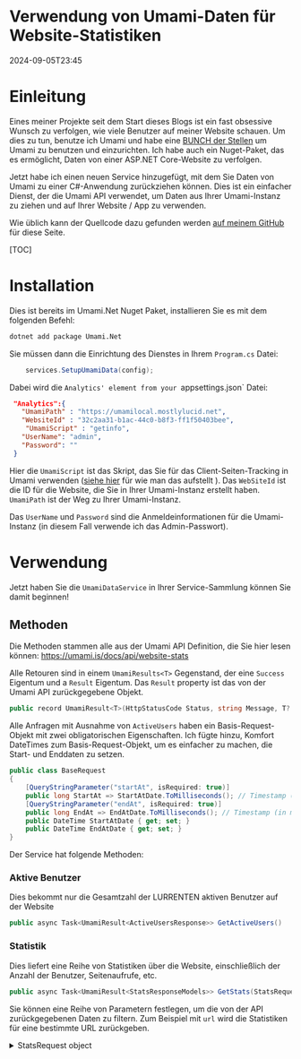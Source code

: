 # Verwendung von Umami-Daten für Website-Statistiken

<!--category-- ASP.NET, Umami -->
<datetime class="hidden">2024-09-05T23:45</datetime>

# Einleitung

Eines meiner Projekte seit dem Start dieses Blogs ist ein fast obsessive Wunsch zu verfolgen, wie viele Benutzer auf meiner Website schauen. Um dies zu tun, benutze ich Umami und habe eine [BUNCH der Stellen](/blog/category/Umami) um Umami zu benutzen und einzurichten. Ich habe auch ein Nuget-Paket, das es ermöglicht, Daten von einer ASP.NET Core-Website zu verfolgen.

Jetzt habe ich einen neuen Service hinzugefügt, mit dem Sie Daten von Umami zu einer C#-Anwendung zurückziehen können. Dies ist ein einfacher Dienst, der die Umami API verwendet, um Daten aus Ihrer Umami-Instanz zu ziehen und auf Ihrer Website / App zu verwenden.

Wie üblich kann der Quellcode dazu gefunden werden [auf meinem GitHub](https://github.com/scottgal/mostlylucidweb/tree/main/Umami.Net) für diese Seite.

[TOC]

# Installation

Dies ist bereits im Umami.Net Nuget Paket, installieren Sie es mit dem folgenden Befehl:

```bash
dotnet add package Umami.Net
```

Sie müssen dann die Einrichtung des Dienstes in Ihrem `Program.cs` Datei:

```csharp
    services.SetupUmamiData(config);
```

Dabei wird die `Analytics' element from your `appsettings.json` Datei:

```json
 "Analytics":{
   "UmamiPath" : "https://umamilocal.mostlylucid.net",
   "WebsiteId" : "32c2aa31-b1ac-44c0-b8f3-ff1f50403bee",
    "UmamiScript" : "getinfo",
   "UserName": "admin",
   "Password": ""
 }
```

Hier die `UmamiScript` ist das Skript, das Sie für das Client-Seiten-Tracking in Umami verwenden ([siehe hier](/blog/usingumamiforlocalanalytics) für wie man das aufstellt ).
Das `WebSiteId` ist die ID für die Website, die Sie in Ihrer Umami-Instanz erstellt haben.
`UmamiPath` ist der Weg zu Ihrer Umami-Instanz.

Das `UserName` und `Password` sind die Anmeldeinformationen für die Umami-Instanz (in diesem Fall verwende ich das Admin-Passwort).

# Verwendung

Jetzt haben Sie die `UmamiDataService` in Ihrer Service-Sammlung können Sie damit beginnen!

## Methoden

Die Methoden stammen alle aus der Umami API Definition, die Sie hier lesen können:
https://umami.is/docs/api/website-stats

Alle Retouren sind in einem `UmamiResults<T>` Gegenstand, der eine `Success` Eigentum und a `Result` Eigentum. Das `Result` property ist das von der Umami API zurückgegebene Objekt.

```csharp
public record UmamiResult<T>(HttpStatusCode Status, string Message, T? Data);
```

Alle Anfragen mit Ausnahme von `ActiveUsers` haben ein Basis-Request-Objekt mit zwei obligatorischen Eigenschaften. Ich fügte hinzu, Komfort DateTimes zum Basis-Request-Objekt, um es einfacher zu machen, die Start- und Enddaten zu setzen.

```csharp
public class BaseRequest
{
    [QueryStringParameter("startAt", isRequired: true)]
    public long StartAt => StartAtDate.ToMilliseconds(); // Timestamp (in ms) of starting date
    [QueryStringParameter("endAt", isRequired: true)]
    public long EndAt => EndAtDate.ToMilliseconds(); // Timestamp (in ms) of end date
    public DateTime StartAtDate { get; set; }
    public DateTime EndAtDate { get; set; }
}
```

Der Service hat folgende Methoden:

### Aktive Benutzer

Dies bekommt nur die Gesamtzahl der LURRENTEN aktiven Benutzer auf der Website

```csharp
public async Task<UmamiResult<ActiveUsersResponse>> GetActiveUsers()
```

### Statistik

Dies liefert eine Reihe von Statistiken über die Website, einschließlich der Anzahl der Benutzer, Seitenaufrufe, etc.

```csharp
public async Task<UmamiResult<StatsResponseModels>> GetStats(StatsRequest statsRequest)    
```

Sie können eine Reihe von Parametern festlegen, um die von der API zurückgegebenen Daten zu filtern. Zum Beispiel mit `url` wird die Statistiken für eine bestimmte URL zurückgeben.

<details>
<summary>StatsRequest object</summary>
```csharp
public class StatsRequest : BaseRequest
{
    [QueryStringParameter("url")]
    public string? Url { get; set; } // Name of URL
    
    [QueryStringParameter("referrer")]
    public string? Referrer { get; set; } // Name of referrer
    
    [QueryStringParameter("title")]
    public string? Title { get; set; } // Name of page title
    
    [QueryStringParameter("query")]
    public string? Query { get; set; } // Name of query
    
    [QueryStringParameter("event")]
    public string? Event { get; set; } // Name of event
    
    [QueryStringParameter("host")]
    public string? Host { get; set; } // Name of hostname
    
    [QueryStringParameter("os")]
    public string? Os { get; set; } // Name of operating system
    
    [QueryStringParameter("browser")]
    public string? Browser { get; set; } // Name of browser
    
    [QueryStringParameter("device")]
    public string? Device { get; set; } // Name of device (e.g., Mobile)
    
    [QueryStringParameter("country")]
    public string? Country { get; set; } // Name of country
    
    [QueryStringParameter("region")]
    public string? Region { get; set; } // Name of region/state/province
    
    [QueryStringParameter("city")]
    public string? City { get; set; } // Name of city
}
```

</details>
Das JSON-Objekt, das Umami zurückgibt, ist wie folgt.

```json
{
  "pageviews": { "value": 5, "change": 5 },
  "visitors": { "value": 1, "change": 1 },
  "visits": { "value": 3, "change": 2 },
  "bounces": { "value": 0, "change": 0 },
  "totaltime": { "value": 4, "change": 4 }
}
```

Das ist in meinem `StatsResponseModel` Gegenstand.

```csharp
namespace Umami.Net.UmamiData.Models.ResponseObjects;

public class StatsResponseModels
{
    public Pageviews pageviews { get; set; }
    public Visitors visitors { get; set; }
    public Visits visits { get; set; }
    public Bounces bounces { get; set; }
    public Totaltime totaltime { get; set; }


    public class Pageviews
    {
        public int value { get; set; }
        public int prev { get; set; }
    }

    public class Visitors
    {
        public int value { get; set; }
        public int prev { get; set; }
    }

    public class Visits
    {
        public int value { get; set; }
        public int prev { get; set; }
    }

    public class Bounces
    {
        public int value { get; set; }
        public int prev { get; set; }
    }

    public class Totaltime
    {
        public int value { get; set; }
        public int prev { get; set; }
    }
}
```

### Metrik

Metrics in Umami bieten Ihnen die Anzahl der Ansichten für bestimmte Arten von Eigenschaften.

#### Veranstaltungen

Ein Beispiel dafür ist Events`:

'Events' in Umami sind bestimmte Elemente, die Sie auf einer Website verfolgen können. Wenn Sie Ereignisse mit Umami.Net verfolgen, können Sie eine Reihe von Eigenschaften festlegen, die mit dem Ereignisnamen verfolgt werden. Zum Beispiel hier tracke ich `Search` Anfragen mit der URL und dem Suchbegriff.

```csharp
       await  umamiBackgroundSender.Track( "searchEvent", eventData: new UmamiEventData(){{"query", encodedQuery}});
```

Um Daten über dieses Ereignis zu erhalten, würden Sie die `Metrics` Methode:

```csharp
public async Task<UmamiResult<MetricsResponseModels[]>> GetMetrics(MetricsRequest metricsRequest)
```

Wie bei den anderen Methoden akzeptiert dies die `MetricsRequest` Gegenstand (mit der obligatorischen `BaseRequest` Eigenschaften) und eine Reihe von optionalen Eigenschaften, um die Daten zu filtern.

<details>
<summary>MetricsRequest object</summary>
```csharp
public class MetricsRequest : BaseRequest
{
    [QueryStringParameter("type", isRequired: true)]
    public MetricType Type { get; set; } // Metrics type

    [QueryStringParameter("url")]
    public string? Url { get; set; } // Name of URL
    
    [QueryStringParameter("referrer")]
    public string? Referrer { get; set; } // Name of referrer
    
    [QueryStringParameter("title")]
    public string? Title { get; set; } // Name of page title
    
    [QueryStringParameter("query")]
    public string? Query { get; set; } // Name of query
    
    [QueryStringParameter("host")]
    public string? Host { get; set; } // Name of hostname
    
    [QueryStringParameter("os")]
    public string? Os { get; set; } // Name of operating system
    
    [QueryStringParameter("browser")]
    public string? Browser { get; set; } // Name of browser
    
    [QueryStringParameter("device")]
    public string? Device { get; set; } // Name of device (e.g., Mobile)
    
    [QueryStringParameter("country")]
    public string? Country { get; set; } // Name of country
    
    [QueryStringParameter("region")]
    public string? Region { get; set; } // Name of region/state/province
    
    [QueryStringParameter("city")]
    public string? City { get; set; } // Name of city
    
    [QueryStringParameter("language")]
    public string? Language { get; set; } // Name of language
    
    [QueryStringParameter("event")]
    public string? Event { get; set; } // Name of event
    
    [QueryStringParameter("limit")]
    public int? Limit { get; set; } = 500; // Number of events returned (default: 500)
}
```

</details>
Hier sehen Sie, dass Sie im Request-Element eine Reihe von Eigenschaften angeben können, um festzulegen, welche Metriken Sie zurückgeben möchten.

Sie können auch eine `Limit` Eigenschaft, um die Anzahl der zurückgegebenen Ergebnisse zu begrenzen.

Zum Beispiel, um die Veranstaltung über den letzten Tag, den ich oben erwähnt, würden Sie die folgende Anfrage verwenden:

```csharp
var metricsRequest = new MetricsRequest
{
    StartAtDate = DateTime.Now.AddDays(-1),
    EndAtDate = DateTime.Now,
    Type = MetricType.@event,
    Event = "searchEvent"
};
```

Das JSON-Objekt, das von der API zurückgegeben wird, ist wie folgt:

```json
[
  { "x": "searchEvent", "y": 46 }
]
```

Und wieder wickeln ich dies in meine `MetricsResponseModels` Gegenstand.

```csharp
public class MetricsResponseModels
{
    public string x { get; set; }
    public int y { get; set; }
}
```

Wo x der Ereignisname ist und y die Anzahl der Male, die er ausgelöst wurde.

#### Seitenansichten

Eine der nützlichsten Metriken ist die Anzahl der Seitenaufrufe. Dies ist die Anzahl der Male, die eine Seite auf der Website angesehen wurde. Unten ist der Test, den ich benutze, um die Anzahl der Seitenaufrufe in den letzten 30 Tagen zu erhalten. Sie werden feststellen, dass `Type` Parameter wird als `MetricType.url` Dies ist jedoch auch der Standardwert, damit Sie ihn nicht einstellen müssen.

```csharp
  [Fact]
    public async Task Metrics_StartEnd()
    {
        var setup = new SetupUmamiData();
        var serviceProvider = setup.Setup();
        var websiteDataService = serviceProvider.GetRequiredService<UmamiDataService>();
        
        var metrics = await websiteDataService.GetMetrics(new MetricsRequest()
        {
            StartAtDate = DateTime.Now.AddDays(-30),
            EndAtDate = DateTime.Now,
            Type = MetricType.url,
            Limit = 500
        });
        Assert.NotNull(metrics);
        Assert.Equal( HttpStatusCode.OK, metrics.Status);

    }
```

Dies ergibt eine `MetricsResponse` Objekt, das die folgende JSON-Struktur hat:

```json
[
  {
    "x": "/",
    "y": 1
  },
  {
    "x": "/blog",
    "y": 1
  },
  {
    "x": "/blog/usingumamidataforwebsitestats",
    "y": 1
  }
]
```

Dabei ist `x` ist die URL und `y` ist die Anzahl der Male, die sie betrachtet wurde.

### Seitenansichten

Dies gibt die Anzahl der Seitenaufrufe für eine bestimmte URL zurück.

Auch hier ist ein Test, den ich für diese Methode:

```csharp
    [Fact]
    public async Task PageViews_StartEnd_Day_Url()
    {
        var setup = new SetupUmamiData();
        var serviceProvider = setup.Setup();
        var websiteDataService = serviceProvider.GetRequiredService<UmamiDataService>();
    
        var pageViews = await websiteDataService.GetPageViews(new PageViewsRequest()
        {
            StartAtDate = DateTime.Now.AddDays(-7),
            EndAtDate = DateTime.Now,
            Unit = Unit.day,
            Url = "/blog"
        });
        Assert.NotNull(pageViews);
        Assert.Equal( HttpStatusCode.OK, pageViews.Status);

    }
```

Dies ergibt eine `PageViewsResponse` Objekt, das die folgende JSON-Struktur hat:

```json
[
  {
    "date": "2024-09-06 00:00",
    "value": 1
  }
]
```

Dabei ist `date` ist das Datum und `value` ist die Anzahl der Seitenaufrufe, die für jeden Tag im angegebenen Bereich (oder Stunde, Monat usw.) wiederholt werden. je nach `Unit` Grundbesitz).

Wie bei den anderen Methoden akzeptiert dies die `PageViewsRequest` Gegenstand (mit der obligatorischen `BaseRequest` Eigenschaften) und eine Reihe von optionalen Eigenschaften, um die Daten zu filtern.

<details>
<summary>PageViewsRequest object</summary>
```csharp
public class PageViewsRequest : BaseRequest
{
    // Required properties

    [QueryStringParameter("unit", isRequired: true)]
    public Unit Unit { get; set; } = Unit.day; // Time unit (year | month | hour | day)
    
    [QueryStringParameter("timezone")]
    [TimeZoneValidator]
    public string Timezone { get; set; }

    // Optional properties
    [QueryStringParameter("url")]
    public string? Url { get; set; } // Name of URL
    [QueryStringParameter("referrer")]
    public string? Referrer { get; set; } // Name of referrer
    [QueryStringParameter("title")]
    public string? Title { get; set; } // Name of page title
    [QueryStringParameter("host")]
    public string? Host { get; set; } // Name of hostname
    [QueryStringParameter("os")]
    public string? Os { get; set; } // Name of operating system
    [QueryStringParameter("browser")]
    public string? Browser { get; set; } // Name of browser
    [QueryStringParameter("device")]
    public string? Device { get; set; } // Name of device (e.g., Mobile)
    [QueryStringParameter("country")]
    public string? Country { get; set; } // Name of country
    [QueryStringParameter("region")]
    public string? Region { get; set; } // Name of region/state/province
    [QueryStringParameter("city")]
    public string? City { get; set; } // Name of city
}
```

</details>
Wie bei den anderen Methoden können Sie eine Reihe von Eigenschaften festlegen, um die von der API zurückgegebenen Daten zu filtern, z.B. können Sie die
`Country` Eigentum, um die Anzahl der Seitenaufrufe aus einem bestimmten Land zu erhalten.

# Benutzung des Dienstes

In dieser Website habe ich einige Code, der mich diesen Service verwenden lässt, um die Anzahl der Ansichten zu erhalten, die jede Blog-Seite hat. Im Code unten nehme ich ein Start- und Enddatum und ein Präfix (das ist `/blog` in meinem Fall) und erhalten Sie die Anzahl der Ansichten für jede Seite im Blog.

Ich speichere diese Daten dann eine Stunde lang, damit ich die Umami API nicht weiter schlagen muss.

```csharp
public class UmamiDataSortService(
    UmamiDataService dataService,
    IMemoryCache cache)
{
    public async Task<List<MetricsResponseModels>?> GetMetrics(DateTime startAt, DateTime endAt, string prefix="" )
    {
        using var activity = Log.Logger.StartActivity("GetMetricsWithPrefix");
        try
        {
            var cacheKey = $"Metrics_{startAt}_{endAt}_{prefix}";
            if (cache.TryGetValue(cacheKey, out List<MetricsResponseModels>? metrics))
            {
                activity?.AddProperty("CacheHit", true);
                return metrics;
            }
            activity?.AddProperty("CacheHit", false);
            var metricsRequest = new MetricsRequest()
            {
                StartAtDate = startAt,
                EndAtDate = endAt,
                Type = MetricType.url,
                Limit = 500
            };
            var metricRequest = await dataService.GetMetrics(metricsRequest);

            if(metricRequest.Status != HttpStatusCode.OK)
            {
                return null;
            }
            var filteredMetrics = metricRequest.Data.Where(x => x.x.StartsWith(prefix)).ToList();
            cache.Set(cacheKey, filteredMetrics, TimeSpan.FromHours(1));
            activity?.AddProperty("MetricsCount", filteredMetrics?.Count()?? 0);
            activity?.Complete();
            return filteredMetrics;
        }
        catch (Exception e)
        {
            activity?.Complete(LogEventLevel.Error, e);
         
            return null;
        }
    }

```

# Schlussfolgerung

Dies ist ein einfacher Service, mit dem Sie Daten aus Umami ziehen und in Ihrer Anwendung verwenden können. Ich benutze dies, um die Anzahl der Ansichten für jede Blog-Seite zu erhalten und sie auf der Seite anzuzeigen. Aber es ist sehr nützlich, um nur eine BUNCH von Daten darüber, wer Ihre Website verwendet und wie sie es verwenden.